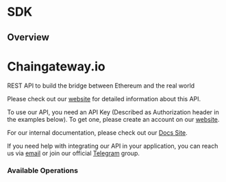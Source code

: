 # SDK

## Overview

# Chaingateway.io

REST API to build the bridge between Ethereum and the real world

Please check out our [website](https://chaingateway.io?utm_source=postman) for detailed information about this API.

To use our API, you need an API Key (Described as Authorization header in the examples below).
To get one, please create an account on our [website](https://chaingateway.io/register?utm_source=postman).

For our internal documentation, please check out our [Docs Site](https://chaingateway.io/docs?utm_source=postman).

If you need help with integrating our API in your application, you can reach us via [email](mailto:support@chaingateway.io) or join our official [Telegram](https://t.me/chaingateway) group.

### Available Operations


